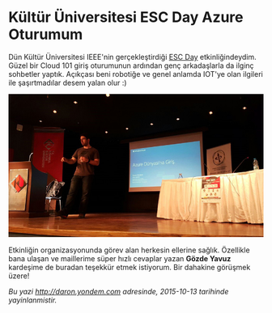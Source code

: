 # Kültür Üniversitesi ESC Day Azure Oturumum
Dün Kültür Üniversitesi IEEE'nin gerçekleştirdiği [ESC Day](http://ikuieee.org/esc-day.html) etkinliğindeydim. Güzel bir Cloud 101 giriş oturumunun ardından genç arkadaşlarla da ilginç sohbetler yaptık. Açıkçası beni robotiğe ve genel anlamda IOT'ye olan ilgileri  ile şaşırtmadılar desem yalan olur :)

![](media/Kultur_Universitesi_ESC_Day_Azure_Oturumum/kultur.jpg)

Etkinliğin organizasyonunda görev alan herkesin ellerine sağlık. Özellikle bana ulaşan ve maillerime süper hızlı cevaplar yazan **Gözde Yavuz** kardeşime de buradan teşekkür etmek istiyorum. Bir dahakine görüşmek üzere!

*Bu yazi http://daron.yondem.com adresinde, 2015-10-13 tarihinde yayinlanmistir.*
